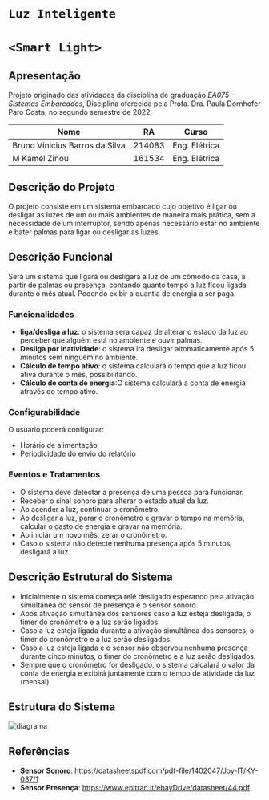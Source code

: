 # `Luz Inteligente`
# `<Smart Light>` 

## Apresentação

Projeto originado das atividades da disciplina de graduação *EA075 - Sistemas Embarcados*, 
Disciplina oferecida pela Profa. Dra. Paula Dornhofer Paro Costa, no segundo semestre de 2022.

|Nome | RA | Curso |
|--|--|--|
| Bruno Vinicius Barros da Silva | 214083 | Eng. Elétrica |
| M Kamel Zinou  | 161534 | Eng. Elétrica |

## Descrição do Projeto

O projeto consiste em um sistema embarcado cujo objetivo é ligar ou desligar as luzes de um ou mais ambientes de maneira mais prática, sem a necessidade de um interruptor, sendo apenas necessário estar no ambiente e bater palmas para ligar ou desligar as luzes.

## Descrição Funcional

Será um sistema que ligará ou desligará a luz de um cômodo da casa, a partir de palmas ou presença, contando quanto tempo a luz ficou ligada durante o mês atual. Podendo exibir a quantia de energia a ser paga.

### Funcionalidades
- **liga/desliga a luz**: o sistema sera capaz de alterar o estado da luz ao perceber que alguém está no ambiente e ouvir palmas.
- **Desliga por inatividade**: o sistema irá desligar altomaticamente após 5 minutos sem ninguém no ambiente.
- **Cálculo de tempo ativo**: o sistema calculará o tempo que a luz ficou ativa durante o mês, possibilitando.
- **Cálculo de conta de energia**:O sistema calculará a conta de energia através do tempo ativo.

### Configurabilidade
O usuário poderá configurar:
- Horário de alimentação
- Periodicidade do envio do relatório


### Eventos e Tratamentos

- O sistema deve detectar a presença de uma pessoa para funcionar.
- Receber o sinal sonoro para alterar o estado atual da luz.
- Ao acender a luz, continuar o cronômetro.
- Ao desligar a luz, parar o cronômetro e gravar o tempo na memória, calcular o gasto de energia e gravar na memória.
- Ao iniciar um novo mês, zerar o cronômetro.
- Caso o sistema não detecte nenhuma presença após 5 minutos, desligará a luz.

## Descrição Estrutural do Sistema

- Inicialmente o sistema começa relé desligado esperando pela ativação simultânea do sensor de presença e o sensor sonoro.
- Após ativação simultânea dos sensores caso a luz esteja desligada, o timer do cronômetro e a luz serão ligados.
- Caso a luz esteja ligada durante a ativação simultânea dos sensores, o timer do cronômetro e a luz serão desligados. 
- Caso a luz esteja ligada e o sensor não observou nenhuma presença durante cinco minutos, o timer do cronômetro e a luz serão desligados.
- Sempre que o cronômetro for desligado, o sistema calcalará o valor da conta de energia e exibirá juntamente com o tempo de atividade da luz (mensal).


## Estrutura do Sistema

![diagrama](https://user-images.githubusercontent.com/73912017/191380649-05f83f75-f9b9-4dfc-a7c6-20d8a283a7ea.png)

## Referências

- **Sensor Sonoro**: https://datasheetspdf.com/pdf-file/1402047/Joy-IT/KY-037/1
- **Sensor Presença**: https://www.epitran.it/ebayDrive/datasheet/44.pdf
 

